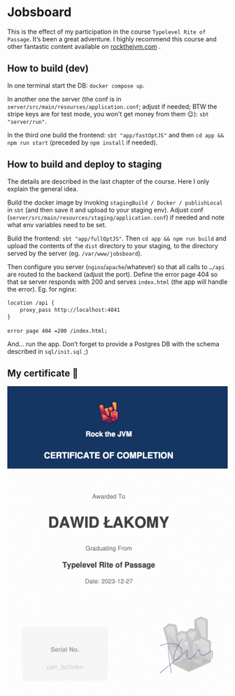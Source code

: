 # Jobsboard

This is the effect of my participation in the course `Typelevel Rite of Passage`. It’s been a great adventure. I highly recommend this course and other fantastic content available on [rockthejvm.com](https://rockthejvm.com/) .

## How to build (dev)
In one terminal start the DB:
`docker compose up`.

In another one the server (the conf is in `server/src/main/resources/application.conf`; adjust if needed; BTW the stripe keys are for test mode, you won't get money from them 😉):
`sbt "server/run"`.

In the third one build the frontend: `sbt "app/fastOptJS"` and then `cd app && npm run start` (preceded by `npm install` if needed).

## How to build and deploy to staging

The details are described in the last chapter of the course. Here I only explain the general idea.

Build the docker image by invoking `stagingBuild / Docker / publishLocal` in `sbt` (and then save it and upload to your staging env). Adjust conf (`server/src/main/resources/staging/application.conf`) if needed and note what env variables need to be set.


Build the frontend: `sbt "app/fullOptJS"`. Then `cd app && npm run build`
and upload the contents of the `dist` directory to your staging, to the directory served by the server (eg. `/var/www/jobsboard`).

Then configure you server (`nginx`/`apache`/whatever) so that all calls to `…/api` are routed to the backend (adjust the port). Define the error page  404 so that se server responds with 200 and serves `index.html` (the app will handle the error). Eg. for nginx:

```
location /api {
    proxy_pass http://localhost:4041
}

error page 404 =200 /index.html;
```

And… run the app. Don’t forget to provide a Postgres DB with the schema described in `sql/init.sql` ;)

## My certificate 🎉
![Screenshot of a comment on a GitHub issue showing an image, added in the Markdown, of an Octocat smiling and raising a tentacle.](certificate_of_completion.png)
